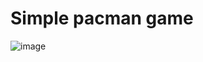 # Simple pacman game

![image](https://user-images.githubusercontent.com/81360728/193561101-82189c92-01b7-40ff-ab2f-8dc92e5f1ecd.png)
